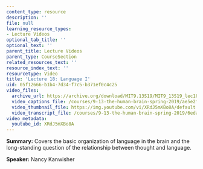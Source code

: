 ```yaml
---
content_type: resource
description: ''
file: null
learning_resource_types:
- Lecture Videos
optional_tab_title: ''
optional_text: ''
parent_title: Lecture Videos
parent_type: CourseSection
related_resources_text: ''
resource_index_text: ''
resourcetype: Video
title: 'Lecture 18: Language I'
uid: 05f12666-b1b4-7d34-f7c5-b371ef0c4c25
video_files:
  archive_url: https://archive.org/download/MIT9.13S19/MIT9_13S19_lec18_300k.mp4
  video_captions_file: /courses/9-13-the-human-brain-spring-2019/ae5e2f7a998b58d8a1cbf3c0c3626723_XRdJ5mXBo8A.vtt
  video_thumbnail_file: https://img.youtube.com/vi/XRdJ5mXBo8A/default.jpg
  video_transcript_file: /courses/9-13-the-human-brain-spring-2019/6eda0de6cc9a130c1317ed0a9ce86e29_XRdJ5mXBo8A.pdf
video_metadata:
  youtube_id: XRdJ5mXBo8A
---
```


**Summary:** Covers the basic organization of language in the brain and the long-standing question of the relationship between thought and language.

**Speaker:** Nancy Kanwisher
